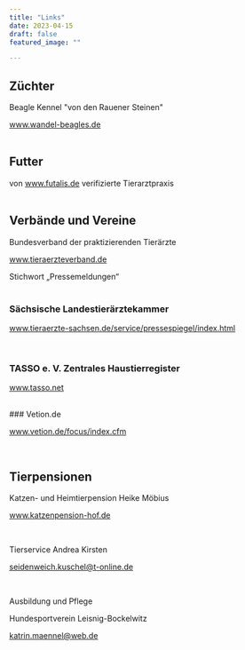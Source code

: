 ```yaml
---
title: "Links"
date: 2023-04-15
draft: false
featured_image: ""

---
```


## Züchter

Beagle Kennel "von den Rauener Steinen"

www.wandel-beagles.de  
<br />

## Futter

von www.futalis.de verifizierte Tierarztpraxis  
<br />

## Verbände und Vereine

Bundesverband der praktizierenden Tierärzte

www.tieraerzteverband.de

Stichwort „Pressemeldungen“  
<br />


### Sächsische Landestierärztekammer

www.tieraerzte-sachsen.de/service/pressespiegel/index.html  

<br />

### TASSO e. V. Zentrales Haustierregister

www.tasso.net  

<br />
### Vetion.de

www.vetion.de/focus/index.cfm  

<br />

## Tierpensionen

Katzen- und Heimtierpension Heike Möbius

www.katzenpension-hof.de  

<br />

Tierservice Andrea Kirsten

seidenweich.kuschel@t-online.de  

<br />

Ausbildung und Pflege

Hundesportverein Leisnig-Bockelwitz

katrin.maennel@web.de
